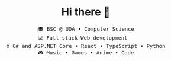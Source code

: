 <div align="center">
<h1>Hi there 👋</h1>
<pre>
🎓 BSC @ UOA • Computer Science
💻 Full-stack Web development  
⚙️ C# and ASP.NET Core • React • TypeScript • Python
🎮 Music • Games • Anime • Code
</pre>
</div>
<!--
**trevor-tan03/trevor-tan03** is a ✨ _special_ ✨ repository because its `README.md` (this file) appears on your GitHub profile.

Here are some ideas to get you started:

- 🔭 I’m currently working on ...
- 🌱 I’m currently learning ...
- 👯 I’m looking to collaborate on ...
- 🤔 I’m looking for help with ...
- 💬 Ask me about ...
- 📫 How to reach me: ...
- 😄 Pronouns: ...
- ⚡ Fun fact: ...
-->
